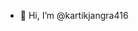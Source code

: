 - 👋 Hi, I’m @kartikjangra416




<!---
kartikjangra416/kartikjangra416 is a ✨ special ✨ repository because its `README.md` (this file) appears on your GitHub profile.
You can click the Preview link to take a look at your changes.
--->
